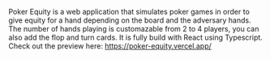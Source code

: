 Poker Equity is a web application that simulates poker games in order to give equity for a hand depending on the board and the adversary hands. The number of hands playing is customazable from 2 to 4 players, you can also add the flop and turn cards. It is fully build with React using Typescript. Check out the preview here: https://poker-equity.vercel.app/
